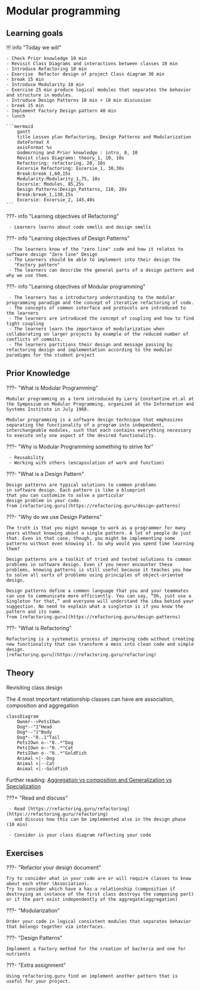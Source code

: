 # Modular programming

## Learning goals

!!! info "Today we will"
    
    - Check Prior knowledge 10 min
    - Revisit Class Diagrams and interactions between classes 10 min
    - Introduce Refactoring 10 min
    - Exercise  Refactor design of project Class diagram 30 min
    - break 15 min
    - Introduce Modularity 10 min 
    - Exercise 25 min produce logical modules that separates the behavior and structure in modules. 
    - Introduce Design Patterns 10 min + 10 min discussion
    - break 15 min
    - Implement Factory Design pattern 40 min
    - lunch
    
    ```mermaid
        gantt
        title Lesson plan Refactoring, Design Patterns and Modularization
        dateFormat X
        axisFormat %s
        Godmorning and Prior knowledge : intro, 0, 10
        Revist class Diagrams: theory_1, 10, 10s
        Refactoring: refactoring, 20, 10s
        Excersie Refactoring: Excersie_1, 30,30s
        Break:break_1,60,15s
        Modularity:Modularity_1,75, 10s
        Excersie: Modules, 85,25s
        Design Patterns:Design_Patterns, 110, 20s
        Break:break_1,130,15s
        Excersie: Excersie_2, 145,40s
    ```

???- info "Learning objectives of Refactoring"

     - Learners learns about code smells and design smells

???- info "Learning objectives of Design Patterns"

     - The learners know of the "zero line" code and how it relates to software design "Zero line" Design
     - The Learners should be able to implement into their design the 
       "Factory pattern"
     - The learners can describe the general parts of a design pattern and why we use them.

???- info "Learning objectives of Modular programming"

     - The learners has a introductory understanding to the modular programming paradigm and the concept of iterative refactoring of code. 
     - The concepts of common interface and protocols are introduced to the learners
     - The learners are introduced the concept of coupling and how to find tight coupling
     - The learners learn the importance of modularization when collaborating on larger projects by example of the reduced number of conflicts of commits.
     - The learners partitions their design and message passing by refactoring design and implementation according to the modular paradigms for the student project

## Prior Knowledge

???- "What is Modular Programming"

    Modular programming as a term introduced by Larry Constantine et.al at the Symposium on Modular Programming, organized at the Information and Systems Institute in July 1968.
    
    Modular programming is a software design technique that emphasizes separating the functionality of a program into independent, interchangeable modules, such that each contains everything necessary to execute only one aspect of the desired functionality. 


???- "Why is Modular Programming something to strive for"

     - Reusability 
     - Working with others (encapsulation of work and function)
    
???- "What is a Design Pattern"

    Design patterns are typical solutions to common problems
    in software design. Each pattern is like a blueprint
    that you can customize to solve a particular
    design problem in your code.
    from [refactoring.guru](https://refactoring.guru/design-patterns) 

???- "Why do we use Design Patterns"

    The truth is that you might manage to work as a programmer for many years without knowing about a single pattern. A lot of people do just that. Even in that case, though, you might be implementing some patterns without even knowing it. So why would you spend time learning them?

    Design patterns are a toolkit of tried and tested solutions to common problems in software design. Even if you never encounter these problems, knowing patterns is still useful because it teaches you how to solve all sorts of problems using principles of object-oriented design.

    Design patterns define a common language that you and your teammates can use to communicate more efficiently. You can say, “Oh, just use a Singleton for that,” and everyone will understand the idea behind your suggestion. No need to explain what a singleton is if you know the pattern and its name.
    from [refactoring.guru](https://refactoring.guru/design-patterns)

???- "What is Refactoring"
    
    Refactoring is a systematic process of improving code without creating new functionality that can transform a mess into clean code and simple design.
    [refactoring.guru](https://refactoring.guru/refactoring) 


## Theory
Revisiting class design

The 4 most important relationship classes can have
are association, composition and aggregation
```mermaid
classDiagram 
    Owner-->PetsIOwn
    Dog*--"1"Head
    Dog*--"1"Body
    Dog*--"0..1"Tail
    PetsIOwn o--"0..*"Dog
    PetsIOwn o--"0..*"Cat
    PetsIOwn o--"0..*"GoldFish
    Animal <|--Dog
    Animal <|--Cat
    Animal <|--Goldfish
```

Further reading:
[Aggregation vs composition and Generalization vs Specialization](https://www.visual-paradigm.com/guide/uml-unified-modeling-language/uml-aggregation-vs-composition/)


???+ "Read and discuss" 

     - Read [https://refactoring.guru/refactoring](https://refactoring.guru/refactoring)
       and discuss how this can be implemented also in the design phase (10 min)

     - Consider is your class diagram reflecting your code

## Exercises

???- "Refactor your design document"
    
    Try to consider what in your code are or will require classes to know about each other (Association).
    Try to consider which have a has-a relationship (composition if destroying an instance of the first class destroys the composing part) or if the part exist independently of the aggregate(aggregation)

???- "Modularization"
    
    Order your code in logical consistent modules that separates behavior that belongs together via interfaces.

???- "Design Patterns"
    
    Implement a Factory method for the creation of bacteria and one for nutrients

???- "Extra assignment" 
    
    Using refactoring.guru find an implement another pattern that is useful for your project.
